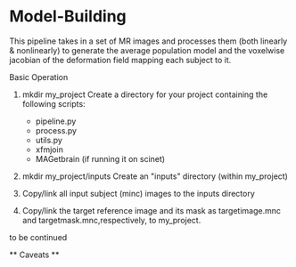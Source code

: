 Model-Building
==============

This pipeline takes in a set of MR images and processes them (both linearly & nonlinearly) to generate the average 
population model and the voxelwise jacobian of the deformation field mapping each subject to it.


Basic Operation

1.  mkdir my_project
    Create a directory for your project containing the following scripts:
       - pipeline.py
       - process.py
       - utils.py
       - xfmjoin
       - MAGetbrain (if running it on scinet)

2. mkdir my_project/inputs
   Create an "inputs" directory (within my_project)
   
3. Copy/link all input subject (minc) images to the inputs directory

4. Copy/link the target reference image and its mask as targetimage.mnc and targetmask.mnc,respectively, to my_project.  

to be continued




** Caveats **


